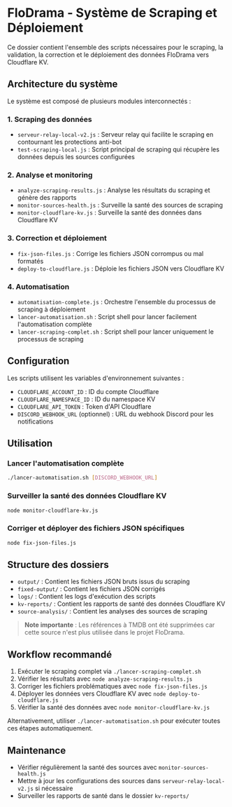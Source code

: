 # FloDrama - Système de Scraping et Déploiement

Ce dossier contient l'ensemble des scripts nécessaires pour le scraping, la validation, la correction et le déploiement des données FloDrama vers Cloudflare KV.

## Architecture du système

Le système est composé de plusieurs modules interconnectés :

### 1. Scraping des données

- `serveur-relay-local-v2.js` : Serveur relay qui facilite le scraping en contournant les protections anti-bot
- `test-scraping-local.js` : Script principal de scraping qui récupère les données depuis les sources configurées

### 2. Analyse et monitoring

- `analyze-scraping-results.js` : Analyse les résultats du scraping et génère des rapports
- `monitor-sources-health.js` : Surveille la santé des sources de scraping
- `monitor-cloudflare-kv.js` : Surveille la santé des données dans Cloudflare KV

### 3. Correction et déploiement

- `fix-json-files.js` : Corrige les fichiers JSON corrompus ou mal formatés
- `deploy-to-cloudflare.js` : Déploie les fichiers JSON vers Cloudflare KV

### 4. Automatisation

- `automatisation-complete.js` : Orchestre l'ensemble du processus de scraping à déploiement
- `lancer-automatisation.sh` : Script shell pour lancer facilement l'automatisation complète
- `lancer-scraping-complet.sh` : Script shell pour lancer uniquement le processus de scraping

## Configuration

Les scripts utilisent les variables d'environnement suivantes :

- `CLOUDFLARE_ACCOUNT_ID` : ID du compte Cloudflare
- `CLOUDFLARE_NAMESPACE_ID` : ID du namespace KV
- `CLOUDFLARE_API_TOKEN` : Token d'API Cloudflare
- `DISCORD_WEBHOOK_URL` (optionnel) : URL du webhook Discord pour les notifications

## Utilisation

### Lancer l'automatisation complète

```bash
./lancer-automatisation.sh [DISCORD_WEBHOOK_URL]
```

### Surveiller la santé des données Cloudflare KV

```bash
node monitor-cloudflare-kv.js
```

### Corriger et déployer des fichiers JSON spécifiques

```bash
node fix-json-files.js
```

## Structure des dossiers

- `output/` : Contient les fichiers JSON bruts issus du scraping
- `fixed-output/` : Contient les fichiers JSON corrigés
- `logs/` : Contient les logs d'exécution des scripts
- `kv-reports/` : Contient les rapports de santé des données Cloudflare KV
- `source-analysis/` : Contient les analyses des sources de scraping

> **Note importante** : Les références à TMDB ont été supprimées car cette source n'est plus utilisée dans le projet FloDrama.

## Workflow recommandé

1. Exécuter le scraping complet via `./lancer-scraping-complet.sh`
2. Vérifier les résultats avec `node analyze-scraping-results.js`
3. Corriger les fichiers problématiques avec `node fix-json-files.js`
4. Déployer les données vers Cloudflare KV avec `node deploy-to-cloudflare.js`
5. Vérifier la santé des données avec `node monitor-cloudflare-kv.js`

Alternativement, utiliser `./lancer-automatisation.sh` pour exécuter toutes ces étapes automatiquement.

## Maintenance

- Vérifier régulièrement la santé des sources avec `monitor-sources-health.js`
- Mettre à jour les configurations des sources dans `serveur-relay-local-v2.js` si nécessaire
- Surveiller les rapports de santé dans le dossier `kv-reports/`
